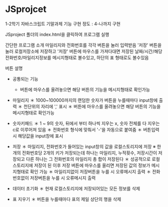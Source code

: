 # JSprojcet
1-2학기 자바스크립트 기말과제
기능 구현 정도 : 4-나까지 구현

JSproject 폴더의 index.html을 클릭하여 프로그램 실행

간단한 프로그램 소개
  마일리지와 전화번호를 각각 버튼을 눌러 입력받음
  '저장' 버튼을 눌러 로컬저장소에 저장하고 '저장' 버튼에 마우스를 가져다대면 저장된 날짜/시간/해당전화번호/마일리지정보를 메시지형태로 볼수있고,
  하단의 표 형태로도 볼수있음
  
버튼 설명
  - 공통되는 기능
    * 버튼에 마우스를 올려놓으면 해당 버튼의 기능을 메시지형태로 확인가능
    
  - 마일리지
    ＊ 1000~100000까지의 랜덤한 숫자가 버튼을 누를때마다 input창에 출력
    ＊ 천단위의 자리에 ',' 표시
    ＊ 버튼에 마우스를 올려놓으면 해당 버튼의 기능을 메시지형태로 확인가능
    
  - 숫자키패드
    ＊ 1 ~ 9의 숫자, 뒤에서 부터 하나씩 지우는 x, 숫자 전체를 다 지우는 c로 이루어져 있음
    ＊ 전화번호 형식에 맞춰서 '-'을 자동으로 붙여줌
    ＊ 버튼입력시 해당값을 input창에 표시
    
  - 저장
    ＊ 마일리지, 전화번호가 들어있는 input창의 값을 로컬스토리지에 저장
       ※ 한개의 전화번호당 2개의 키가 저장되는데
          하나는 마일리지, 누적횟수, 저장시간이 저장되고
          다른 하나는 그 전화번호의 마일리지 총 합이 저장된다
    ＊ 성공적으로 로컬스토리지에 저장이 된 이후 저장 버튼에 마우스를 올리면 저장된 값의 정보가 메시지형태로 확인 가능
    ＊ 마일리지없이 저장버튼을 누를 시 오류메시지 출력
    ＊ 전화번호없이 저장버튼을 누를 시 오류메시지 출력
    
  - 데이터 초기화
    ＊ 현재 로컬스토리지에 저장되어있는 모든 정보를 삭제
    
  - 표 지우기
    ＊ 버튼을 누를때마다 표의 제일 상단의 행을 삭제

 
